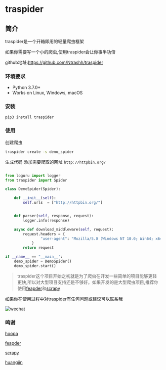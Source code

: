 # traspider

## 简介

traspider是一个开箱即用的轻量爬虫框架

如果你需要写一个小的爬虫,使用traspider会让你事半功倍

github地址:https://github.com/Ntrashh/traspider

### 环境要求
 - Python 3.7.0+
 - Works on Linux, Windows, macOS

### 安装
```cmd
pip3 install traspider
```

### 使用
创建爬虫
```cmd
traspider create -s demo_spider
```

生成代码
添加需要爬取的网址 `http://httpbin.org/`
```python

from loguru import logger
from traspider import Spider

class DemoSpider(Spider):

    def __init__(self):
        self.urls  = ["http://httpbin.org/"]


    def parser(self, response, request):
        logger.info(response)

    async def download_middleware(self, request):
        request.headers = {
                "user-agent": "Mozilla/5.0 (Windows NT 10.0; Win64; x64) AppleWebKit/537.36 (KHTML, like Gecko) Chrome/108.0.0.0 Safari/537.36"
            }
        return request

if __name__ == "__main__":
    demo_spider = DemoSpider()
    demo_spider.start()
```



> traspider这个项目开始之初就是为了爬虫在开发一些简单的项目能够更轻更快,所以对大型项目支持还是不够好。如果开发的是大型爬虫项目,推荐你使用[feapder](https://github.com/Boris-code/feapder)和[scrapy](https://github.com/scrapy/scrapy)



如果你在使用过程中对traspider有任何问题或建议可以联系我

![wechat](https://user-images.githubusercontent.com/109586486/210029580-4bb2f7bb-ed19-4971-ad0a-788aa659e2ff.jpg)



### 鸣谢

[hoopa](https://github.com/fishtn/hoopa)

[feapder](https://github.com/Boris-code/feapder)

[scrapy](https://github.com/scrapy/scrapy)

[huangjin](https://github.com/xianyucoder)
